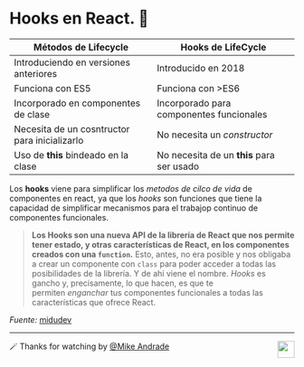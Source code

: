 # Hooks en React. 🤔

|Métodos de Lifecycle | Hooks de LifeCycle |
| --------------------- | -------------------- |
| Introduciendo en versiones anteriores | Introducido en 2018 |
| Funciona con ES5 | Funciona con >ES6 |
| Incorporado en componentes de clase | Incorporado para componentes funcionales |
| Necesita de un cosntructor para inicializarlo | No necesita un *constructor* |
| Uso de **this** bindeado en la clase | No necesita de un **this** para ser usado |

Los **hooks** viene  para simplificar los _metodos de cilco de vida_ de componentes en react, ya que los _hooks_ son funciones que tiene la capacidad de simplificar mecanismos para el trabajop continuo de componentes funcionales.

>**Los Hooks son una nueva API de la librería de React que nos permite tener estado, y otras características de React, en los componentes creados con una `function`.** Esto, antes, no era posible y nos obligaba a crear un componente con `class` para poder acceder a todas las posibilidades de la librería. Y de ahí viene el nombre. _Hooks_ es gancho y, precisamente, lo que hacen, es que te permiten _enganchar_ tus componentes funcionales a todas las características que ofrece React.

_Fuente:_ [midudev](https://midu.dev/react-hooks-introduccion-saca-todo-el-potencial-sin-class/)

---

🪄 Thanks for watching  by [@Mike Andrade](https://github.com/Mike-std-cpu)<img align="right" src="https://media2.giphy.com/media/uL23EgTN7oEweMVy7R/200w.webp?cid=ecf05e47ev3qz7stswwx3ottvkvinyaw9bq36k6jao82l1ts&rid=200w.webp&ct=s" width="30">
